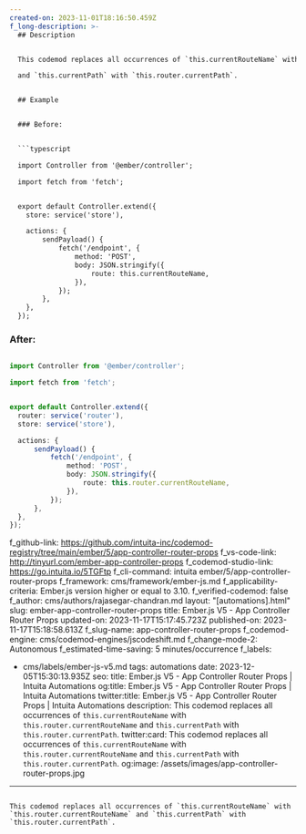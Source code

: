 ```yaml
---
created-on: 2023-11-01T18:16:50.459Z
f_long-description: >-
  ## Description


  This codemod replaces all occurrences of `this.currentRouteName` with `this.router.currentRouteName`

  and `this.currentPath` with `this.router.currentPath`.


  ## Example


  ### Before:


  ```typescript

  import Controller from '@ember/controller';

  import fetch from 'fetch';


  export default Controller.extend({
  	store: service('store'),

  	actions: {
  		sendPayload() {
  			fetch('/endpoint', {
  				method: 'POST',
  				body: JSON.stringify({
  					route: this.currentRouteName,
  				}),
  			});
  		},
  	},
  });

  ```


  ### After:


  ```typescript

  import Controller from '@ember/controller';

  import fetch from 'fetch';


  export default Controller.extend({
  	router: service('router'),
  	store: service('store'),

  	actions: {
  		sendPayload() {
  			fetch('/endpoint', {
  				method: 'POST',
  				body: JSON.stringify({
  					route: this.router.currentRouteName,
  				}),
  			});
  		},
  	},
  });

  ```
f_github-link: https://github.com/intuita-inc/codemod-registry/tree/main/ember/5/app-controller-router-props
f_vs-code-link: http://tinyurl.com/ember-app-controller-props
f_codemod-studio-link: https://go.intuita.io/5TGFtp
f_cli-command: intuita ember/5/app-controller-router-props
f_framework: cms/framework/ember-js.md
f_applicability-criteria: Ember.js version higher or equal to 3.10.
f_verified-codemod: false
f_author: cms/authors/rajasegar-chandran.md
layout: "[automations].html"
slug: ember-app-controller-router-props
title: Ember.js V5 - App Controller Router Props
updated-on: 2023-11-17T15:17:45.723Z
published-on: 2023-11-17T15:18:58.613Z
f_slug-name: app-controller-router-props
f_codemod-engine: cms/codemod-engines/jscodeshift.md
f_change-mode-2: Autonomous
f_estimated-time-saving: 5 minutes/occurrence
f_labels:
  - cms/labels/ember-js-v5.md
tags: automations
date: 2023-12-05T15:30:13.935Z
seo:
  title: Ember.js V5 - App Controller Router Props | Intuita Automations
  og:title: Ember.js V5 - App Controller Router Props | Intuita Automations
  twitter:title: Ember.js V5 - App Controller Router Props | Intuita Automations
  description: This codemod replaces all occurrences of `this.currentRouteName`
    with `this.router.currentRouteName` and `this.currentPath` with
    `this.router.currentPath`.
  twitter:card: This codemod replaces all occurrences of `this.currentRouteName`
    with `this.router.currentRouteName` and `this.currentPath` with
    `this.router.currentPath`.
  og:image: /assets/images/app-controller-router-props.jpg
---
```

This codemod replaces all occurrences of `this.currentRouteName` with `this.router.currentRouteName` and `this.currentPath` with `this.router.currentPath`.